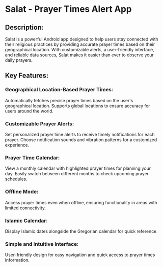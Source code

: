 # Salat - Prayer Times Alert App

## Description:
Salat is a powerful Android app designed to help users stay connected with their religious practices by providing accurate prayer times based on their geographical location. With customizable alerts, a user-friendly interface, and reliable data sources, Salat makes it easier than ever to observe your daily prayers.

## Key Features:

### Geographical Location-Based Prayer Times:
Automatically fetches precise prayer times based on the user's geographical location. Supports global locations to ensure accuracy for users around the world.

### Customizable Prayer Alerts:
Set personalized prayer time alerts to receive timely notifications for each prayer.
Choose notification sounds and vibration patterns for a customized experience.

### Prayer Time Calendar:
View a monthly calendar with highlighted prayer times for planning your day.
Easily switch between different months to check upcoming prayer schedules.

### Offline Mode:
Access prayer times even when offline, ensuring functionality in areas with limited connectivity.

### Islamic Calendar:
Display Islamic dates alongside the Gregorian calendar for quick reference.

### Simple and Intuitive Interface:
User-friendly design for easy navigation and quick access to prayer times information.
